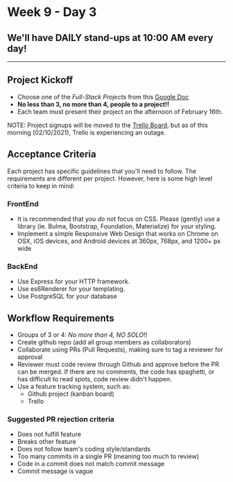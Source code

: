 # Week 9 - Day 3

## We'll have DAILY stand-ups at 10:00 AM every day!

---

## Project Kickoff

* Choose one of the _Full-Stack Projects_ from this [Google Doc](https://docs.google.com/document/d/1xAX0VjURjKyQbeFm-gkMB2N_JGxnziHsDEHI6XhgsDw/edit?usp=sharing)
* **No less than 3, no more than 4, people to a project!!**
* Each team must present their project on the afternoon of February 16th.

NOTE: Project signups will be moved to the [Trello Board](https://trello.com/b/BosNw9ps/hyb-imm-12-2020-roadmap), but as of this morning (02/10/2021), Trello is experiencing an outage.

## Acceptance Criteria

Each project has specific guidelines that you'll need to follow. The requirements are different per project. However, here is some high level criteria to keep in mind:

### FrontEnd

* It is recommended that you _do not_ focus on CSS. Please (gently) use a library (ie. Bulma, Bootstrap, Foundation, Materialize) for your styling.
* Implement a simple Responsive Web Design that works on Chrome on OSX, iOS devices, and Android devices at 360px, 768px, and 1200+ px wide

### BackEnd

* Use Express for your HTTP framework.
* Use es6Renderer for your templating.
* Use PostgreSQL for your database

## Workflow Requirements

* Groups of 3 or 4: _No more than 4, NO SOLO_!!
* Create github repo (add all group members as collaborators)
* Collaborate using PRs (Pull Requests), making sure to tag a reviewer for approval
* Reviewer must code review through Github and approve before the PR can be merged. If there are no comments, the code has spaghetti, or has difficult to read spots, code review didn't happen.
* Use a feature tracking system, such as:
  * Github project (kanban board)
  * Trello

### Suggested PR rejection criteria

* Does not fulfill feature
* Breaks other feature
* Does not follow team's coding style/standards
* Too many commits in a single PR (meaning too much to review)
* Code in a commit does not match commit message
* Commit message is vague
